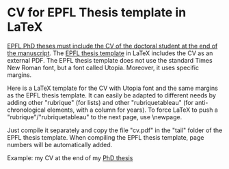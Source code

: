 # CV for EPFL Thesis template in LaTeX

<a href="https://www.epfl.ch/education/phd/regulations/internal-regulations/">EPFL PhD theses must include the CV of the doctoral student at the end of the manuscript</a>. The <a href="https://github.com/glederrey/EPFL_thesis_template">EPFL thesis template</a> in LaTeX includes the CV as an external PDF. The EPFL thesis template does not use the standard Times New Roman font, but a font called Utopia. Moreover, it uses specific margins.

Here is a LaTeX template for the CV with Utopia font and the same margins as the EPFL thesis template. It can easily be adapted to different needs by adding other "rubrique" (for lists) and other "rubriquetableau" (for anti-chronological elements, with a column for years). To force LaTeX to push a "rubrique"/"rubriquetableau" to the next page, use \newpage.

Just compile it separately and copy the file "cv.pdf" in the "tail" folder of the EPFL thesis template. When compiling the EPFL thesis template, page numbers will be automatically added.

Example: my CV at the end of my <a href="https://infoscience.epfl.ch/record/214544/files/EPFL_TH6806_2.pdf">PhD thesis</a>
